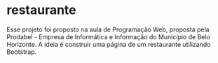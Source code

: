 # restaurante
Esse projeto foi proposto na aula de Programação Web, proposta pela Prodabel - Empresa de Informática e Informação do Município de Belo Horizonte. A ideia é construir uma página de um restaurante utilizando Bootstrap.

